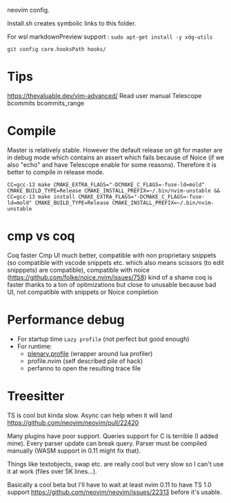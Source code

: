  neovim config.

Install.sh creates symbolic links to this folder.

For wsl markdownPreview support : `sudo apt-get install -y xdg-utils`

`git config core.hooksPath hooks/`

# Tips
https://thevaluable.dev/vim-advanced/
Read user manual
Telescope bcommits bcommits_range
# Compile
Master is relatively stable.
However the default release on git for master are in debug mode which contains an assert which fails because of Noice (if we also "echo" and have Telescope enable for some reasons).
Therefore it is better to compile in release mode.

`CC=gcc-13 make CMAKE_EXTRA_FLAGS="-DCMAKE_C_FLAGS=-fuse-ld=mold" CMAKE_BUILD_TYPE=Release CMAKE_INSTALL_PREFIX=~/.bin/nvim-unstable && CC=gcc-13 make install CMAKE_EXTRA_FLAGS="-DCMAKE_C_FLAGS=-fuse-ld=mold" CMAKE_BUILD_TYPE=Release CMAKE_INSTALL_PREFIX=~/.bin/nvim-unstable`

# cmp vs coq
Coq faster
Cmp UI much better, compatible with non proprietary snippets (so compatible with vscode snippets etc. which also means scissors (to edit snipppets) are compatible), compatible with noice (https://github.com/folke/noice.nvim/issues/758)
kind of a shame coq is faster thanks to a ton of optimizations but close to unusable because bad UI, not compatible with snippets or Noice completion

# Performance debug
  - For startup time `Lazy profile` (not perfect but good enough)
  - For runtime:
    - [plenary.profile](https://github.com/nvim-lua/plenary.nvim?tab=readme-ov-file) (wrapper around lua profiler)
    - profile.nvim (self described pile of hack)
    - perfanno to open the resulting trace file

# Treesitter

TS is cool but kinda slow. Async can help when it will land https://github.com/neovim/neovim/pull/22420

Many plugins have poor support. Queries support for C is terrible (I added mine). Every parser
update can break query. Parser must be compiled manually (WASM support in 0.11 might fix that).

Things like textobjects, swap etc. are really cool but very slow so I can't use it at work (files over 5K lines...).

Basically a cool beta but I'll have to wait at least nvim 0.11 to have TS 1.0 support https://github.com/neovim/neovim/issues/22313
before it's usable.
